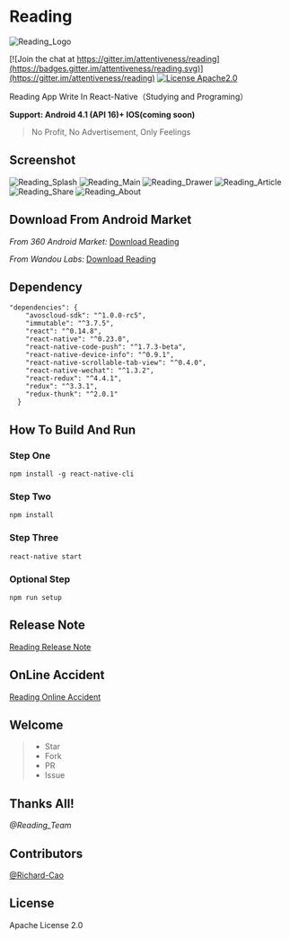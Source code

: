 # Reading
![Reading_Logo](./Reading_Logo.png)

[![Join the chat at https://gitter.im/attentiveness/reading](https://badges.gitter.im/attentiveness/reading.svg)](https://gitter.im/attentiveness/reading)
[![License Apache2.0](https://img.shields.io/hexpm/l/plug.svg)](https://raw.githubusercontent.com/attentiveness/reading/master/LICENSE)

Reading App Write In React-Native（Studying and Programing）

**Support: Android 4.1 (API 16)+    IOS(coming soon)**

> No Profit, No Advertisement, Only Feelings

## Screenshot
![Reading_Splash](./screenshot/Reading_Splash.jpg) ![Reading_Main](./screenshot/Reading_Main.jpg)
![Reading_Drawer](./screenshot/Reading_Drawer.jpg) ![Reading_Article](./screenshot/Reading_Article.jpg)
![Reading_Share](./screenshot/Reading_Share.jpg) ![Reading_About](./screenshot/Reading_About.jpg)

## Download From Android Market
*From 360 Android Market:* [Download Reading](http://zhushou.360.cn/detail/index/soft_id/3217938?recrefer=SE_D_Reading)

*From Wandou Labs:* [Download Reading](http://www.wandoujia.com/apps/com.reading)

## Dependency
```
"dependencies": {
    "avoscloud-sdk": "^1.0.0-rc5",
    "immutable": "^3.7.5",
    "react": "^0.14.8",
    "react-native": "^0.23.0",
    "react-native-code-push": "^1.7.3-beta",
    "react-native-device-info": "^0.9.1",
    "react-native-scrollable-tab-view": "^0.4.0",
    "react-native-wechat": "^1.3.2",
    "react-redux": "^4.4.1",
    "redux": "^3.3.1",
    "redux-thunk": "^2.0.1"
  }
```
## How To Build And Run
### Step One
```
npm install -g react-native-cli
```
### Step Two
```
npm install
```
### Step Three
```
react-native start
```
### Optional Step
```
npm run setup
```

## Release Note
[Reading Release Note](https://github.com/attentiveness/reading/releases)

## OnLine Accident
[Reading Online Accident](./Reading_OnLine_Accident.md)

## Welcome
>* Star
>* Fork
>* PR
>* Issue

## Thanks All!
*@Reading_Team*

## Contributors
[@Richard-Cao](https://github.com/Richard-Cao)

## License
Apache License 2.0